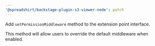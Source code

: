 ```yaml
---
'@spreadshirt/backstage-plugin-s3-viewer-node': patch
---
```


Add `setPermissionMiddleware` method to the extension point interface.

This method will allow users to override the default middleware when enabled.